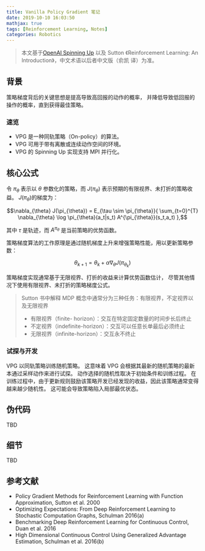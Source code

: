 ```yaml
---
title: Vanilla Policy Gradient 笔记
date: 2019-10-10 16:03:50
mathjax: true
tags: [Reinforcement Learning, Notes]
categories: Robotics
---
```


> 本文基于[OpenAI Spinning Up](https://spinningup.openai.com/en/latest/index.html#) 以及 Sutton 《Reinforcement Learning: An Introduction》，中文术语以后者中文版（俞凯 译）为准。

## 背景
策略梯度背后的关键思想是提高导致高回报的动作的概率，
并降低导致低回报的操作的概率，直到获得最佳策略。

### 速览
* VPG 是一种同轨策略（On-policy）的算法。
* VPG 可用于带有离散或连续动作空间的环境。
* VPG 的 Spinning Up 实现支持 MPI 并行化。

## 核心公式
令 $\pi_{\theta}$ 表示以 $\theta$ 参数化的策略，而 $J(\pi_{\theta})$ 表示预期的有限视界、未打折的策略收益。 $J(\pi_{\theta})$的梯度为：

$$\nabla_{\theta} J(\pi_{\theta}) = E_{\tau \sim \pi_{\theta}}{
    \sum_{t=0}^{T} \nabla_{\theta} \log \pi_{\theta}(a_t|s_t) A^{\pi_{\theta}}(s_t,a_t)
    },$$

其中 $\tau$ 是轨迹，而 $A^{\pi_{\theta}}$ 是当前策略的优势函数。

策略梯度算法的工作原理是通过随机梯度上升来增强策略性能，用以更新策略参数：

$$\theta_{k+1} = \theta_k + \alpha \nabla_{\theta} J(\pi_{\theta_k})$$

策略梯度实现通常基于无限视界、打折的收益来计算优势函数估计，
尽管其他情况下使用有限视界、未打折的策略梯度公式。

> Sutton 书中解释 MDP 概念中通常分为三种任务：有限视界，不定视界以及无限视界
> * 有限视界（finite- horizon）：交互在特定固定数量的时间步长后终止
> * 不定视界（indefinite-horizon）：交互可以任意长单最后必须终止
> * 无限视界（infinite-horizon）：交互永不终止

### 试探与开发
VPG 以同轨策略训练随机策略。
这意味着 VPG 会根据其最新的随机策略的最新本通过采样动作来进行试探。
动作选择的随机性取决于初始条件和训练过程。
在训练过程中，由于更新规则鼓励该策略开发已经发现的收益，因此该策略通常变得越来越少随机性。
这可能会导致策略陷入局部最优状态。

## 伪代码
TBD

## 细节
TBD

## 参考文献
* Policy Gradient Methods for Reinforcement Learning with Function Approximation, Sutton et al. 2000
* Optimizing Expectations: From Deep Reinforcement Learning to Stochastic Computation Graphs, Schulman 2016(a)
* Benchmarking Deep Reinforcement Learning for Continuous Control, Duan et al. 2016
* High Dimensional Continuous Control Using Generalized Advantage Estimation, Schulman et al. 2016(b)